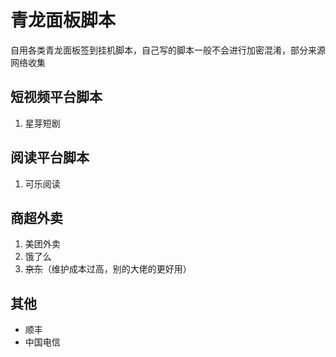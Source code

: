 # 青龙面板脚本
自用各类青龙面板签到挂机脚本，自己写的脚本一般不会进行加密混淆，部分来源网络收集

## 短视频平台脚本
1. 星芽短剧

## 阅读平台脚本
1. 可乐阅读

## 商超外卖
1. 美团外卖
2. 饿了么
3. ~~京东~~（维护成本过高，别的大佬的更好用）

## 其他
- 顺丰
- 中国电信 